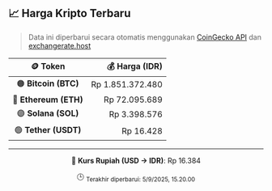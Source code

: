 

<!-- HARGA_KRIPTO -->
## 📈 Harga Kripto Terbaru

> Data ini diperbarui secara otomatis menggunakan [CoinGecko API](https://www.coingecko.com/) dan [exchangerate.host](https://exchangerate.host/)

<div align="center">

| 🪙 Token | 💰 Harga (IDR) |
|:------:|---------------:|
| 🟠 **Bitcoin (BTC)**   | Rp 1.851.372.480 |
| 🔵 **Ethereum (ETH)**  | Rp 72.095.689 |
| 🟣 **Solana (SOL)**    | Rp 3.398.576 |
| 🟢 **Tether (USDT)**   | Rp 16.428 |

---

💱 **Kurs Rupiah (USD → IDR)**: Rp 16.384

🕒 <sub>Terakhir diperbarui: 5/9/2025, 15.20.00</sub>

</div>
<!-- /HARGA_KRIPTO -->